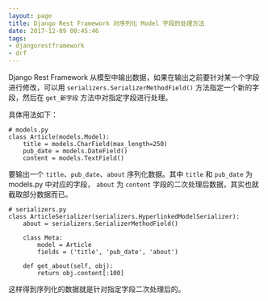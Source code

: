 ```yaml
---
layout: page
title: Django Rest Framework 对序列化 Model 字段的处理方法
date: 2017-12-09 00:45:46
tags:
- djangorestframework
- drf
---
```


Django Rest Framework 从模型中输出数据，如果在输出之前要针对某一个字段进行修改，可以用 `serializers.SerializerMethodField()` 方法指定一个新的字段，然后在 `get_新字段` 方法中对指定字段进行处理。

具体用法如下：

```
# models.py
class Article(models.Model):
    title = models.CharField(max_length=250)
    pub_date = models.DateField()
    content = models.TextField()
```

要输出一个 `title`、`pub_date`、`about` 序列化数据。其中 `title` 和 `pub_date` 为 models.py 中对应的字段， `about` 为 `content` 字段的二次处理后数据，其实也就截取部分数据而已。

```
# serializers.py
class ArticleSerializer(serializers.HyperlinkedModelSerializer):
    about = serializers.SerializerMethodField()

    class Meta:
        model = Article
        fields = ('title', 'pub_date', 'about')
    
    def get_about(self, obj):
        return obj.content[:100]
```

这样得到序列化的数据就是针对指定字段二次处理后的。